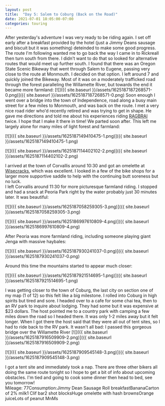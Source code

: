 ```yaml
---
layout: post
title:  "Day 5: Salem to Coburg (Back on the Road)"
date: 2021-07-01 18:05:00-07:00
categories: touring
---
```

After yesterday's adventure I was very ready to be riding again. I set off early after a breakfast provided by the hotel (just a Jimmy Deans sausage and biscuit but it was something) deteinded to make some good progress. The route I'm following wanted me to go back the way I came in to Rickreall then turn south from there. I didn't want to do that so looked for alternative routes that would meet up further south. I found that there was an Oregon State Scenic Bikeway that went through Salem to Eugene, passing very close to the route at Monmouth. I decided on that option. I left around 7 and quickly joined the Bikeway. Most of it was on a moderately trafficked road through the forest paralleling the Willamette River, but towards the end it became more farmland:
[![]({{ site.baseurl }}/assets/1625187187268571-0.png)]({{ site.baseurl }}/assets/1625187187268571-0.png)
Soon enough I went over a bridge into the town of Independence, road along a busy main street for a few miles to Monmouth, and was back on the route. I met a very nice road rider who'd recently retired and was trying to get in shape. He gave me directions and told me about his experiences riding [RAGBRAI](https://ragbrai.com/) twice. I hope that I make it there in time! We parted soon after. This left me largely alone for many miles of light forest and farmland:  

[![]({{ site.baseurl }}/assets/1625187149410475-1.png)]({{ site.baseurl }}/assets/1625187149410475-1.png)

[![]({{ site.baseurl }}/assets/1625187114402102-2.png)]({{ site.baseurl }}/assets/1625187114402102-2.png)
  
I arrived at the town of Corvallis around 10:30 and got an omelette at [Wisecracks](https://wisecrackscafe.com/), which was excellent. I looked in a few of the bike shops for a larger more supportive saddle to help with the continuing butt soreness but no luck.  
I left Corvallis around 11:30 for more picturesque farmland riding. I stopped and had a snack at Peoria Park right by the water probably just 30 minutes later. It was beautiful:  

[![]({{ site.baseurl }}/assets/1625187058259305-3.png)]({{ site.baseurl }}/assets/1625187058259305-3.png)

[![]({{ site.baseurl }}/assets/1625186997610809-4.png)]({{ site.baseurl }}/assets/1625186997610809-4.png)
  
After Peoria was more farmland riding, including someone playing giant Jenga with massive haybales:  

[![]({{ site.baseurl }}/assets/1625187930241037-0.png)]({{ site.baseurl }}/assets/1625187930241037-0.png)
  
Around this time the mountains started to appear much closer:  

[![]({{ site.baseurl }}/assets/1625187921514695-1.png)]({{ site.baseurl }}/assets/1625187921514695-1.png)
  
I was getting closer to the town of Coburg, the last city on section one of my map (1 of 12) so this felt like a big milestone. I rolled into Coburg in high spirits but tired and sore. I headed over to a cafe for some chai tea, then to an RV park to inquire about lodging. They had some but it was expensive at $23 dollars. The host pointed me to a country park with camping a few miles down the road so I headed there. It was only 1-2 miles away but it felt longer. When I got there the host said that they were all out of tent sites, so I had to ride back to the RV park. It wasn't all bad: I passed this gorgeous bridge over the Willamette River
[![]({{ site.baseurl }}/assets/1625187916509909-2.png)]({{ site.baseurl }}/assets/1625187916509909-2.png)

[![]({{ site.baseurl }}/assets/1625187909545148-3.png)]({{ site.baseurl }}/assets/1625187909545148-3.png)
  
I got a tent site and immediately took a nap. There are three other bikers all doing the same route tonight so I hope to get a bit of info about upcoming obstacles. I'm tied and going to cook some dinner then head to bed, see you tomorrow!  
Mileage: 77Consumption:Jimmy Dean Sausage Roll breakfastBananaCarton of 2% milk1 Clif bar2 shot blocksHuge omelette with hash brownsOrange juiceLots of peanut MnMs
